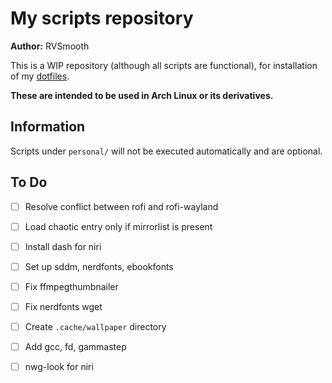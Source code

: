 # My scripts repository

**Author:** RVSmooth

This is a WIP repository (although all scripts are functional), for installation of my [dotfiles](https://github.com/rvsmooth/dotfiles).

**These are intended to be used in Arch Linux or its derivatives.**

## Information

Scripts under `personal/` will not be executed automatically and are optional.

## To Do

- [ ] Resolve conflict between rofi and rofi-wayland
- [ ] Load chaotic entry only if mirrorlist is present
- [ ] Install dash for niri
- [ ] Set up sddm, nerdfonts, ebookfonts
- [ ] Fix ffmpegthumbnailer
- [ ] Fix nerdfonts wget
- [ ] Create `.cache/wallpaper` directory
- [ ] Add gcc, fd, gammastep
- [ ] nwg-look for niri

